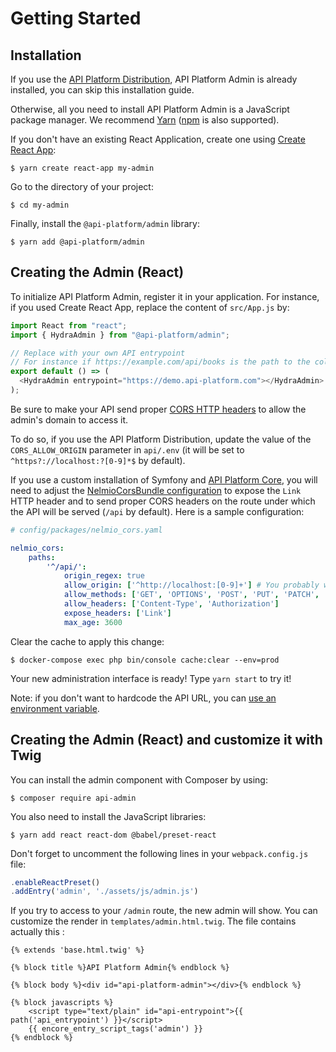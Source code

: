 # Getting Started

## Installation

If you use the [API Platform Distribution](../distribution/), API Platform Admin is already installed, you can skip this installation guide.

Otherwise, all you need to install API Platform Admin is a JavaScript package manager. We recommend [Yarn](https://yarnpkg.com/) ([npm](https://www.npmjs.com/) is also supported).

If you don't have an existing React Application, create one using [Create React App](https://create-react-app.dev/):

    $ yarn create react-app my-admin

Go to the directory of your project:

    $ cd my-admin

Finally, install the `@api-platform/admin` library:

    $ yarn add @api-platform/admin

## Creating the Admin (React)

To initialize API Platform Admin, register it in your application.
For instance, if you used Create React App, replace the content of `src/App.js` by:

```javascript
import React from "react";
import { HydraAdmin } from "@api-platform/admin";

// Replace with your own API entrypoint
// For instance if https://example.com/api/books is the path to the collection of book resources, then the entrypoint is https://example.com/api
export default () => (
  <HydraAdmin entrypoint="https://demo.api-platform.com"></HydraAdmin>
);
```

Be sure to make your API send proper [CORS HTTP headers](https://developer.mozilla.org/en-US/docs/Web/HTTP/CORS) to allow
the admin's domain to access it.

To do so, if you use the API Platform Distribution, update the value of the `CORS_ALLOW_ORIGIN` parameter in `api/.env` (it will be set to `^https?://localhost:?[0-9]*$`
by default).

If you use a custom installation of Symfony and [API Platform Core](../core/), you will need to adjust the [NelmioCorsBundle configuration](https://github.com/nelmio/NelmioCorsBundle#configuration) to expose the `Link` HTTP header and to send proper CORS headers on the route under which the API will be served (`/api` by default).
Here is a sample configuration:

```yaml
# config/packages/nelmio_cors.yaml

nelmio_cors:
    paths:
        '^/api/':
            origin_regex: true
            allow_origin: ['^http://localhost:[0-9]+'] # You probably want to change this regex to match your real domain
            allow_methods: ['GET', 'OPTIONS', 'POST', 'PUT', 'PATCH', 'DELETE']
            allow_headers: ['Content-Type', 'Authorization']
            expose_headers: ['Link']
            max_age: 3600
```

Clear the cache to apply this change:

    $ docker-compose exec php bin/console cache:clear --env=prod

Your new administration interface is ready! Type `yarn start` to try it!

Note: if you don't want to hardcode the API URL, you can [use an environment variable](https://create-react-app.dev/docs/adding-custom-environment-variables).

## Creating the Admin (React) and customize it with Twig

You can install the admin component with Composer by using:

    $ composer require api-admin
    
You also need to install the JavaScript libraries: 

    $ yarn add react react-dom @babel/preset-react
    
Don't forget to uncomment the following lines in your `webpack.config.js` file:

```javascript
.enableReactPreset()
.addEntry('admin', './assets/js/admin.js')
```

If you try to access to your `/admin` route, the new admin will show.
You can customize the render in `templates/admin.html.twig`. 
The file contains actually this : 
```twig
{% extends 'base.html.twig' %}

{% block title %}API Platform Admin{% endblock %}

{% block body %}<div id="api-platform-admin"></div>{% endblock %}

{% block javascripts %}
    <script type="text/plain" id="api-entrypoint">{{ path('api_entrypoint') }}</script>
    {{ encore_entry_script_tags('admin') }}
{% endblock %}
```

